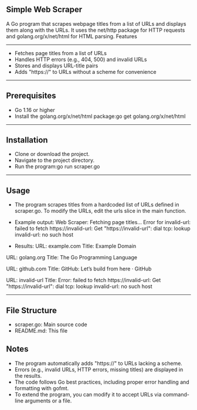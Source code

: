 ## Simple Web Scraper
A Go program that scrapes webpage titles from a list of URLs and displays them along with the URLs. It uses the net/http package for HTTP requests and golang.org/x/net/html for HTML parsing.
Features

---

- Fetches page titles from a list of URLs
- Handles HTTP errors (e.g., 404, 500) and invalid URLs
- Stores and displays URL-title pairs
- Adds "https://" to URLs without a scheme for convenience

---

## Prerequisites

- Go 1.16 or higher
- Install the golang.org/x/net/html package:go get golang.org/x/net/html

---

## Installation

- Clone or download the project.
- Navigate to the project directory.
- Run the program:go run scraper.go

---

## Usage
- The program scrapes titles from a hardcoded list of URLs defined in scraper.go. To modify the URLs, edit the urls slice in the main function.
- Example output:
Web Scraper: Fetching page titles...
Error for invalid-url: failed to fetch https://invalid-url: Get "https://invalid-url": dial tcp: lookup invalid-url: no such host

- Results:
URL: example.com
Title: Example Domain

URL: golang.org
Title: The Go Programming Language

URL: github.com
Title: GitHub: Let’s build from here · GitHub

URL: invalid-url
Title: Error: failed to fetch https://invalid-url: Get "https://invalid-url": dial tcp: lookup invalid-url: no such host

---

## File Structure

- scraper.go: Main source code
- README.md: This file

## Notes

- The program automatically adds "https://" to URLs lacking a scheme.
- Errors (e.g., invalid URLs, HTTP errors, missing titles) are displayed in the results.
- The code follows Go best practices, including proper error handling and formatting with gofmt.
- To extend the program, you can modify it to accept URLs via command-line arguments or a file.

